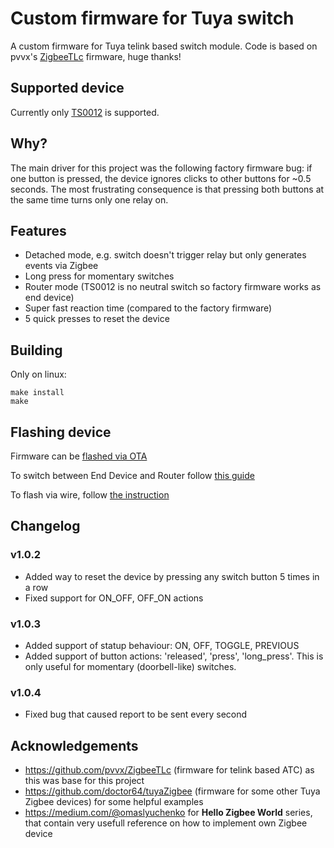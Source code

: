 # Custom firmware for Tuya switch

A custom firmware for Tuya telink based switch module. Code is based on pvvx's [ZigbeeTLc](https://github.com/pvvx/ZigbeeTLc) firmware, huge thanks!

## Supported device

Currently only [TS0012](https://www.zigbee2mqtt.io/devices/TS0012_switch_module.html) is supported. 

## Why?

The main driver for this project was the following factory firmware bug: if one button is pressed, the device ignores clicks to other buttons for ~0.5 seconds. The most frustrating consequence is that pressing both buttons at the same time turns only one relay on.

## Features

- Detached mode, e.g. switch doesn't trigger relay but only generates events via Zigbee
- Long press for momentary switches
- Router mode (TS0012 is no neutral switch so factory firmware works as end device)
- Super fast reaction time (compared to the factory firmware)
- 5 quick presses to reset the device

## Building

Only on linux:

```
make install
make
```

## Flashing device

Firmware can be [flashed via OTA](./docs/ota_flash.md)

To switch between End Device and Router follow [this guide](./docs/change_device_type.md)

To flash via wire, follow [the instruction](./docs/ts0012_flashing_via_wire.md)

## Changelog

### v1.0.2

- Added way to reset the device by pressing any switch button 5 times in a row 
- Fixed support for ON_OFF, OFF_ON actions


### v1.0.3

- Added support of statup behaviour: ON, OFF, TOGGLE, PREVIOUS
- Added support of button actions: 'released', 'press', 'long_press'. This is only useful for momentary (doorbell-like) switches.


### v1.0.4

- Fixed bug that caused report to be sent every second


## Acknowledgements

- https://github.com/pvvx/ZigbeeTLc (firmware for telink based ATC) as this was base for this project
- https://github.com/doctor64/tuyaZigbee (firmware for some other Tuya Zigbee devices) for some helpful examples
- https://medium.com/@omaslyuchenko for **Hello Zigbee World** series, that contain very usefull reference on how to implement own Zigbee device 
